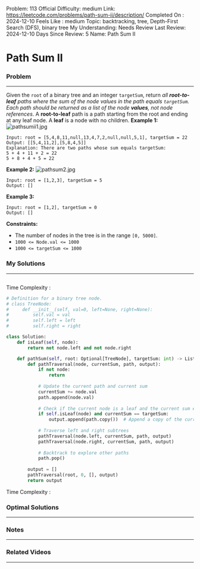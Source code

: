 Problem: 113
Official Difficulty: medium
Link: https://leetcode.com/problems/path-sum-ii/description/
Completed On : 2024-12-10
Feels Like : medium
Topic: backtracking, tree, Depth-First Search (DFS), binary tree
My Understanding: Needs Review
Last Review: 2024-12-10
Days Since Review: 5
Name: Path Sum II

# Path Sum II
### Problem
___
Given the `root` of a binary tree and an integer `targetSum`, return *all ****root-to-leaf**** paths where the sum of the node values in the path equals *`targetSum`*. Each path should be returned as a list of the node ****values****, not node references*.
A **root-to-leaf** path is a path starting from the root and ending at any leaf node. A **leaf** is a node with no children.
**Example 1:**
![pathsumii1.jpg](https://assets.leetcode.com/uploads/2021/01/18/pathsumii1.jpg)
```plain text
Input: root = [5,4,8,11,null,13,4,7,2,null,null,5,1], targetSum = 22
Output: [[5,4,11,2],[5,8,4,5]]
Explanation: There are two paths whose sum equals targetSum:
5 + 4 + 11 + 2 = 22
5 + 8 + 4 + 5 = 22

```
**Example 2:**
![pathsum2.jpg](https://assets.leetcode.com/uploads/2021/01/18/pathsum2.jpg)
```plain text
Input: root = [1,2,3], targetSum = 5
Output: []

```
**Example 3:**
```plain text
Input: root = [1,2], targetSum = 0
Output: []

```
**Constraints:**
- The number of nodes in the tree is in the range `[0, 5000]`.
- `1000 <= Node.val <= 1000`
- `1000 <= targetSum <= 1000`
### My Solutions
___
```python

```

Time Complexity :
```python
# Definition for a binary tree node.
# class TreeNode:
#     def __init__(self, val=0, left=None, right=None):
#         self.val = val
#         self.left = left
#         self.right = right

class Solution:
    def isLeaf(self, node):
        return not node.left and not node.right

    def pathSum(self, root: Optional[TreeNode], targetSum: int) -> List[List[int]]:
        def pathTraversal(node, currentSum, path, output):
            if not node:
                return
            
            # Update the current path and current sum
            currentSum += node.val
            path.append(node.val)
            
            # Check if the current node is a leaf and the current sum equals target sum
            if self.isLeaf(node) and currentSum == targetSum:
                output.append(path.copy())  # Append a copy of the current path
            
            # Traverse left and right subtrees
            pathTraversal(node.left, currentSum, path, output)
            pathTraversal(node.right, currentSum, path, output)
            
            # Backtrack to explore other paths
            path.pop()
        
        output = []
        pathTraversal(root, 0, [], output)
        return output

```

Time Complexity : 
### Optimal Solutions
___

### Notes
___
 
### Related Videos 
___
[]()